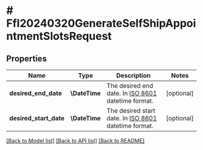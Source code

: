 # # FfI20240320GenerateSelfShipAppointmentSlotsRequest

## Properties

Name | Type | Description | Notes
------------ | ------------- | ------------- | -------------
**desired_end_date** | **\DateTime** | The desired end date. In [ISO 8601](https://developer-docs.amazon.com/sp-api/docs/iso-8601) datetime format. | [optional]
**desired_start_date** | **\DateTime** | The desired start date. In [ISO 8601](https://developer-docs.amazon.com/sp-api/docs/iso-8601) datetime format. | [optional]

[[Back to Model list]](../../README.md#models) [[Back to API list]](../../README.md#endpoints) [[Back to README]](../../README.md)
